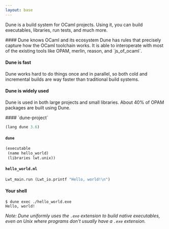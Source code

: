 ```yaml
---
layout: base
---
```

<div class="section">

Dune is a build system for OCaml projects.
Using it, you can build executables, libraries, run tests, and much more.

<div class="flex-grid">
<div class="col text-container">
#### Dune knows OCaml and its ecosystem
Dune has rules that precisely capture how the OCaml toolchain works.
It is able to interoperate with most of the existing tools like OPAM, merlin,
reason, and `js_of_ocaml`.

#### Dune is fast
Dune works hard to do things once and in parallel, so both cold and incremental
builds are way faster than traditional build systems.

#### Dune is widely used
Dune is used in both large projects and small libraries.
About 40% of OPAM packages are built using Dune.
</div>

<div class="col code-container">
#### `dune-project`
 
```scheme
(lang dune 3.6)
```

#### `dune`

```scheme
(executable
 (name hello_world)
 (libraries lwt.unix))
```

#### `hello_world.ml`

```ocaml
Lwt_main.run (Lwt_io.printf "Hello, world!\n")
```

#### Your shell

```
$ dune exec ./hello_world.exe
Hello, world!
```

*Note: Dune uniformly uses the `.exe` extension to build native executables, even on Unix where programs don't usually have a `.exe` extension.*

</div>
</div>
</div>
